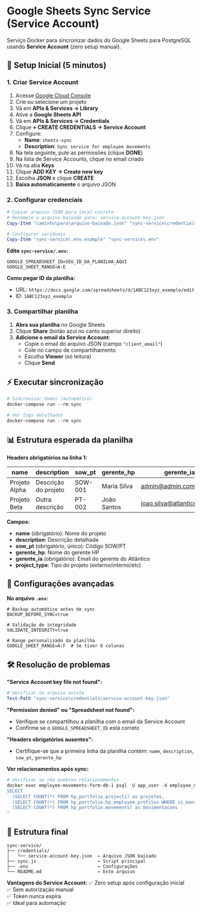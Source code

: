 # Google Sheets Sync Service (Service Account)

Serviço Docker para sincronizar dados do Google Sheets para PostgreSQL usando **Service Account** (zero setup manual).

## 🚀 Setup Inicial (5 minutos)

### 1. Criar Service Account

1. Acesse [Google Cloud Console](https://console.cloud.google.com)
2. Crie ou selecione um projeto
3. Vá em **APIs & Services → Library**
4. Ative a **Google Sheets API**
5. Vá em **APIs & Services → Credentials**
6. Clique **+ CREATE CREDENTIALS → Service Account**
7. Configure:
   - **Name**: `sheets-sync`
   - **Description**: `Sync service for employee movements`
8. Na tela seguinte, pule as permissões (clique **DONE**)
9. Na lista de Service Accounts, clique no email criado
10. Vá na aba **Keys**
11. Clique **ADD KEY → Create new key**
12. Escolha **JSON** e clique **CREATE**
13. **Baixa automaticamente** o arquivo JSON

### 2. Configurar credenciais

```powershell
# Copiar arquivo JSON para local correto
# Renomeie o arquivo baixado para: service-account-key.json
Copy-Item "caminho\para\arquivo-baixado.json" "sync-service\credentials\service-account-key.json"

# Configurar variáveis
Copy-Item "sync-service\.env.example" "sync-service\.env"
```

**Edite `sync-service/.env`:**
```env
GOOGLE_SPREADSHEET_ID=SEU_ID_DA_PLANILHA_AQUI
GOOGLE_SHEET_RANGE=A:E
```

**Como pegar ID da planilha:**
- URL: `https://docs.google.com/spreadsheets/d/1ABC123xyz_exemplo/edit`
- ID: `1ABC123xyz_exemplo`

### 3. Compartilhar planilha

1. **Abra sua planilha** no Google Sheets
2. Clique **Share** (botão azul no canto superior direito)
3. **Adicione o email da Service Account**:
   - Copie o email do arquivo JSON (campo `"client_email"`)
   - Cole no campo de compartilhamento
   - Escolha **Viewer** (só leitura)
   - Clique **Send**

## ⚡ Executar sincronização

```powershell
# Sincronizar dados (automático)
docker-compose run --rm sync

# Ver logs detalhados
docker-compose run --rm sync
```

## 📊 Estrutura esperada da planilha

**Headers obrigatórios na linha 1:**

| name | description | sow_pt | gerente_hp | gerente_ia | project_type |
|------|-------------|---------|------------|------------|--------------|
| Projeto Alpha | Descrição do projeto | SOW-001 | Maria Silva | admin@admin.com.br | externo |
| Projeto Beta | Outra descrição | PT-002 | João Santos | joao.silva@atlantico.com.br | interno |

**Campos:**
- **name** (obrigatório): Nome do projeto
- **description**: Descrição detalhada
- **sow_pt** (obrigatório, único): Código SOW/PT
- **gerente_hp**: Nome do gerente HP
- **gerente_ia** (obrigatório): Email do gerente do Atlântico
- **project_type**: Tipo do projeto (externo/interno/etc)

## 🔧 Configurações avançadas

**No arquivo `.env`:**

```env
# Backup automático antes de sync
BACKUP_BEFORE_SYNC=true

# Validação de integridade
VALIDATE_INTEGRITY=true

# Range personalizado da planilha
GOOGLE_SHEET_RANGE=A:F  # Se tiver 6 colunas
```

## 🛠️ Resolução de problemas

**"Service Account key file not found":**
```powershell
# Verificar se arquivo existe
Test-Path "sync-service\credentials\service-account-key.json"
```

**"Permission denied" ou "Spreadsheet not found":**
- Verifique se compartilhou a planilha com o email da Service Account
- Confirme se o `GOOGLE_SPREADSHEET_ID` está correto

**"Headers obrigatórios ausentes":**
- Certifique-se que a primeira linha da planilha contém: `name`, `description`, `sow_pt`, `gerente_hp`

**Ver relacionamentos após sync:**
```powershell
# Verificar se não quebrou relacionamentos
docker exec employee-movements-form-db-1 psql -U app_user -d employee_movements -c "
SELECT 
  (SELECT COUNT(*) FROM hp_portfolio.projects) as projetos,
  (SELECT COUNT(*) FROM hp_portfolio.hp_employee_profiles WHERE is_manager = true) as gestores,
  (SELECT COUNT(*) FROM hp_portfolio.movements) as movimentacoes
"
```

## 📁 Estrutura final

```
sync-service/
├── credentials/
│   └── service-account-key.json  ← Arquivo JSON baixado
├── sync.js                       ← Script principal
├── .env                          ← Configurações
└── README.md                     ← Este arquivo
```

**Vantagens do Service Account:**
✅ Zero setup após configuração inicial  
✅ Sem autorização manual  
✅ Token nunca expira  
✅ Ideal para automação